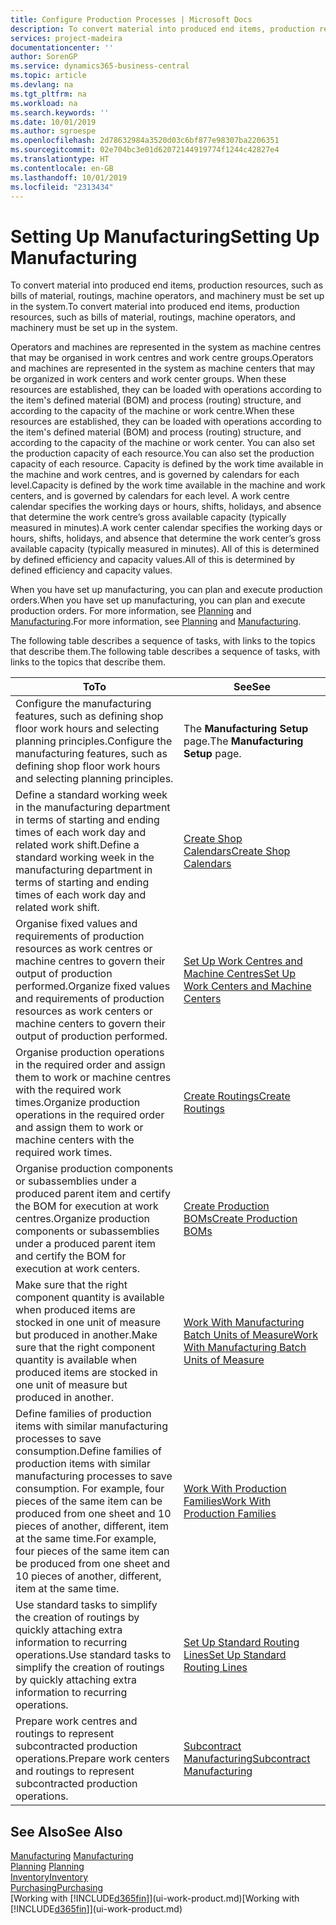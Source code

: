 ```yaml
---
title: Configure Production Processes | Microsoft Docs
description: To convert material into produced end items, production resources, such as bills of material, routings, machine operators, and machinery must be set up in the system.
services: project-madeira
documentationcenter: ''
author: SorenGP
ms.service: dynamics365-business-central
ms.topic: article
ms.devlang: na
ms.tgt_pltfrm: na
ms.workload: na
ms.search.keywords: ''
ms.date: 10/01/2019
ms.author: sgroespe
ms.openlocfilehash: 2d78632984a3520d03c6bf877e98307ba2206351
ms.sourcegitcommit: 02e704bc3e01d62072144919774f1244c42827e4
ms.translationtype: HT
ms.contentlocale: en-GB
ms.lasthandoff: 10/01/2019
ms.locfileid: "2313434"
---
```

# <a name="setting-up-manufacturing"></a><span data-ttu-id="f84e7-103">Setting Up Manufacturing</span><span class="sxs-lookup"><span data-stu-id="f84e7-103">Setting Up Manufacturing</span></span>
<span data-ttu-id="f84e7-104">To convert material into produced end items, production resources, such as bills of material, routings, machine operators, and machinery must be set up in the system.</span><span class="sxs-lookup"><span data-stu-id="f84e7-104">To convert material into produced end items, production resources, such as bills of material, routings, machine operators, and machinery must be set up in the system.</span></span>

<span data-ttu-id="f84e7-105">Operators and machines are represented in the system as machine centres that may be organised in work centres and work centre groups.</span><span class="sxs-lookup"><span data-stu-id="f84e7-105">Operators and machines are represented in the system as machine centers that may be organized in work centers and work center groups.</span></span> <span data-ttu-id="f84e7-106">When these resources are established, they can be loaded with operations according to the item's defined material (BOM) and process (routing) structure, and according to the capacity of the machine or work centre.</span><span class="sxs-lookup"><span data-stu-id="f84e7-106">When these resources are established, they can be loaded with operations according to the item's defined material (BOM) and process (routing) structure, and according to the capacity of the machine or work center.</span></span> <span data-ttu-id="f84e7-107">You can also set the production capacity of each resource.</span><span class="sxs-lookup"><span data-stu-id="f84e7-107">You can also set the production capacity of each resource.</span></span> <span data-ttu-id="f84e7-108">Capacity is defined by the work time available in the machine and work centres, and is governed by calendars for each level.</span><span class="sxs-lookup"><span data-stu-id="f84e7-108">Capacity is defined by the work time available in the machine and work centers, and is governed by calendars for each level.</span></span> <span data-ttu-id="f84e7-109">A work centre calendar specifies the working days or hours, shifts, holidays, and absence that determine the work centre’s gross available capacity (typically measured in minutes).</span><span class="sxs-lookup"><span data-stu-id="f84e7-109">A work center calendar specifies the working days or hours, shifts, holidays, and absence that determine the work center’s gross available capacity (typically measured in minutes).</span></span> <span data-ttu-id="f84e7-110">All of this is determined by defined efficiency and capacity values.</span><span class="sxs-lookup"><span data-stu-id="f84e7-110">All of this is determined by defined efficiency and capacity values.</span></span>  

<span data-ttu-id="f84e7-111">When you have set up manufacturing, you can plan and execute production orders.</span><span class="sxs-lookup"><span data-stu-id="f84e7-111">When you have set up manufacturing, you can plan and execute production orders.</span></span> <span data-ttu-id="f84e7-112">For more information, see [Planning](production-planning.md) and [Manufacturing](production-manage-manufacturing.md).</span><span class="sxs-lookup"><span data-stu-id="f84e7-112">For more information, see [Planning](production-planning.md) and [Manufacturing](production-manage-manufacturing.md).</span></span>  

 <span data-ttu-id="f84e7-113">The following table describes a sequence of tasks, with links to the topics that describe them.</span><span class="sxs-lookup"><span data-stu-id="f84e7-113">The following table describes a sequence of tasks, with links to the topics that describe them.</span></span>   

|<span data-ttu-id="f84e7-114">**To**</span><span class="sxs-lookup"><span data-stu-id="f84e7-114">**To**</span></span>|<span data-ttu-id="f84e7-115">**See**</span><span class="sxs-lookup"><span data-stu-id="f84e7-115">**See**</span></span>|  
|------------|-------------|  
|<span data-ttu-id="f84e7-116">Configure the manufacturing features, such as defining shop floor work hours and selecting planning principles.</span><span class="sxs-lookup"><span data-stu-id="f84e7-116">Configure the manufacturing features, such as defining shop floor work hours and selecting planning principles.</span></span>|<span data-ttu-id="f84e7-117">The **Manufacturing Setup** page.</span><span class="sxs-lookup"><span data-stu-id="f84e7-117">The **Manufacturing Setup** page.</span></span>|  
|<span data-ttu-id="f84e7-118">Define a standard working week in the manufacturing department in terms of starting and ending times of each work day and related work shift.</span><span class="sxs-lookup"><span data-stu-id="f84e7-118">Define a standard working week in the manufacturing department in terms of starting and ending times of each work day and related work shift.</span></span>|[<span data-ttu-id="f84e7-119">Create Shop Calendars</span><span class="sxs-lookup"><span data-stu-id="f84e7-119">Create Shop Calendars</span></span>](production-how-to-create-work-center-calendars.md)|  
|<span data-ttu-id="f84e7-120">Organise fixed values and requirements of production resources as work centres or machine centres to govern their output of production performed.</span><span class="sxs-lookup"><span data-stu-id="f84e7-120">Organize fixed values and requirements of production resources as work centers or machine centers to govern their output of production performed.</span></span>|[<span data-ttu-id="f84e7-121">Set Up Work Centres and Machine Centres</span><span class="sxs-lookup"><span data-stu-id="f84e7-121">Set Up Work Centers and Machine Centers</span></span>](production-how-to-set-up-work-and-machine-centers.md)|
|<span data-ttu-id="f84e7-122">Organise production operations in the required order and assign them to work or machine centres with the required work times.</span><span class="sxs-lookup"><span data-stu-id="f84e7-122">Organize production operations in the required order and assign them to work or machine centers with the required work times.</span></span>|[<span data-ttu-id="f84e7-123">Create Routings</span><span class="sxs-lookup"><span data-stu-id="f84e7-123">Create Routings</span></span>](production-how-to-create-routings.md)|
|<span data-ttu-id="f84e7-124">Organise production components or subassemblies under a produced parent item and certify the BOM for execution at work centres.</span><span class="sxs-lookup"><span data-stu-id="f84e7-124">Organize production components or subassemblies under a produced parent item and certify the BOM for execution at work centers.</span></span>|[<span data-ttu-id="f84e7-125">Create Production BOMs</span><span class="sxs-lookup"><span data-stu-id="f84e7-125">Create Production BOMs</span></span>](production-how-to-create-production-boms.md)|
|<span data-ttu-id="f84e7-126">Make sure that the right component quantity is available when produced items are stocked in one unit of measure but produced in another.</span><span class="sxs-lookup"><span data-stu-id="f84e7-126">Make sure that the right component quantity is available when produced items are stocked in one unit of measure but produced in another.</span></span>|[<span data-ttu-id="f84e7-127">Work With Manufacturing Batch Units of Measure</span><span class="sxs-lookup"><span data-stu-id="f84e7-127">Work With Manufacturing Batch Units of Measure</span></span>](production-how-to-use-the-manufacturing-batch-unit-of-measure.md)|  
|<span data-ttu-id="f84e7-128">Define families of production items with similar manufacturing processes to save consumption.</span><span class="sxs-lookup"><span data-stu-id="f84e7-128">Define families of production items with similar manufacturing processes to save consumption.</span></span> <span data-ttu-id="f84e7-129">For example, four pieces of the same item can be produced from one sheet and 10 pieces of another, different, item at the same time.</span><span class="sxs-lookup"><span data-stu-id="f84e7-129">For example, four pieces of the same item can be produced from one sheet and 10 pieces of another, different, item at the same time.</span></span>|[<span data-ttu-id="f84e7-130">Work With Production Families</span><span class="sxs-lookup"><span data-stu-id="f84e7-130">Work With Production Families</span></span>](production-how-work-family.md)|
|<span data-ttu-id="f84e7-131">Use standard tasks to simplify the creation of routings by quickly attaching extra information to recurring operations.</span><span class="sxs-lookup"><span data-stu-id="f84e7-131">Use standard tasks to simplify the creation of routings by quickly attaching extra information to recurring operations.</span></span>|[<span data-ttu-id="f84e7-132">Set Up Standard Routing Lines</span><span class="sxs-lookup"><span data-stu-id="f84e7-132">Set Up Standard Routing Lines</span></span>](production-how-set-up-standard-routing-lines.md)|  
|<span data-ttu-id="f84e7-133">Prepare work centres and routings to represent subcontracted production operations.</span><span class="sxs-lookup"><span data-stu-id="f84e7-133">Prepare work centers and routings to represent subcontracted production operations.</span></span>|[<span data-ttu-id="f84e7-134">Subcontract Manufacturing</span><span class="sxs-lookup"><span data-stu-id="f84e7-134">Subcontract Manufacturing</span></span>](production-how-to-subcontract-manufacturing.md)|  

## <a name="see-also"></a><span data-ttu-id="f84e7-135">See Also</span><span class="sxs-lookup"><span data-stu-id="f84e7-135">See Also</span></span>
<span data-ttu-id="f84e7-136">[Manufacturing](production-manage-manufacturing.md)  </span><span class="sxs-lookup"><span data-stu-id="f84e7-136">[Manufacturing](production-manage-manufacturing.md)  </span></span>  
<span data-ttu-id="f84e7-137">[Planning](production-planning.md) </span><span class="sxs-lookup"><span data-stu-id="f84e7-137">[Planning](production-planning.md) </span></span>  
[<span data-ttu-id="f84e7-138">Inventory</span><span class="sxs-lookup"><span data-stu-id="f84e7-138">Inventory</span></span>](inventory-manage-inventory.md)  
[<span data-ttu-id="f84e7-139">Purchasing</span><span class="sxs-lookup"><span data-stu-id="f84e7-139">Purchasing</span></span>](purchasing-manage-purchasing.md)  
<span data-ttu-id="f84e7-140">[Working with [!INCLUDE[d365fin](includes/d365fin_md.md)]](ui-work-product.md)</span><span class="sxs-lookup"><span data-stu-id="f84e7-140">[Working with [!INCLUDE[d365fin](includes/d365fin_md.md)]](ui-work-product.md)</span></span>
